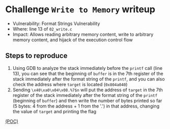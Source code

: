 # Challenge `Write to Memory` writeup

- Vulnerability: Format Strings Vulnerability
- Where: line 13 of `02_write.c`
- Impact: Allows reading arbitrary memory content, write to arbitrary memory content, and hijack of the execution control flow

## Steps to reproduce

1. Using GDB to analyze the stack immediately before the `printf` call (line 13), you can see that the beginning of `buffer` is in the 7th register of the stack immediately after the format string of the `printf`, and you can also check the address where `target` is located (`0x804a040`)
2. Sending `\x40\xa0\x04\x08.%7$n` will put the address of `target` in the 7th register of the stack immediately after the format string of the `printf` (beginning of `buffer`) and then write the number of bytes printed so far (5 bytes: 4 from the address + 1 from the '.') in that address, changing the value of `target` and printing the flag

[(POC)](pocs/write_to_memory_poc.py)
